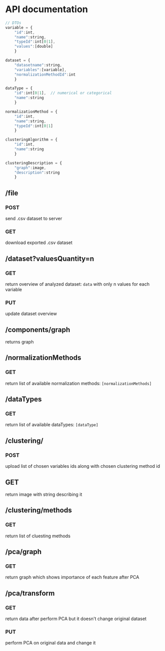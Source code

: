 # API documentation


```js
// DTOs
variable = {
    "id":int,
    "name":string,
    "typeId":int[0|1],
    "values":[double]
    }

dataset = {
    "datasetname":string,
    "variables":[variable],
    "normalizationMethodId":int
    }

dataType = {
    "id":int[0|1],  // numerical or categorical
    "name":string
    }

normalizationMethod = {
    "id":int,
    "name":string,
    "typeId":int[0|1]
    }

clusteringAlgorithm = {
    "id":int,
    "name":string
    }

clusteringDescription = {
    "graph":image,
    "description":string
    }
```



## /file

### POST
send .csv dataset to server

### GET
download exported .csv dataset


## /dataset?valuesQuantity=n

### GET
return overview of analyzed dataset: `data` with only n values for each variable

### PUT
update dataset overview



## /components/graph
returns graph



## /normalizationMethods

### GET
return list of available normalization methods: `[normalizationMethods]`



## /dataTypes

### GET
return list of available dataTypes: `[dataType]`



## /clustering/

### POST
upload list of chosen variables ids along with chosen clustering method id

## GET
return image with string describing it


## /clustering/methods

### GET
return list of cluesting methods

## /pca/graph

### GET
return graph which shows importance of each feature after PCA

## /pca/transform

### GET
return data after perform PCA but it doesn't change original dataset

### PUT
perform PCA on original data and change it